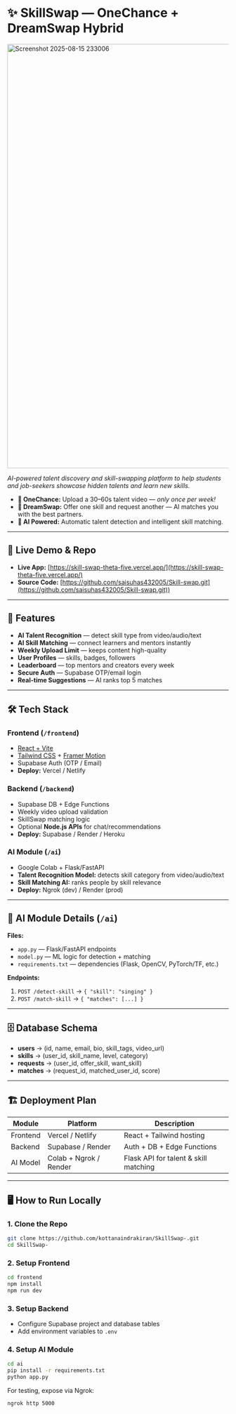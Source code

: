 
# ✨ SkillSwap — OneChance + DreamSwap Hybrid
<img width="1785" height="967" alt="Screenshot 2025-08-15 233006" src="https://github.com/user-attachments/assets/5fdccbed-5f7c-4183-b45e-184f281d0c73" />

*AI-powered talent discovery and skill-swapping platform to help students and job-seekers showcase hidden talents and learn new skills.*

- **🎥 OneChance:** Upload a 30–60s talent video — *only once per week!*  
- **🔄 DreamSwap:** Offer one skill and request another — AI matches you with the best partners.  
- **🤖 AI Powered:** Automatic talent detection and intelligent skill matching.

---

## 🚀 Live Demo & Repo
- **Live App:** [https://skill-swap-theta-five.vercel.app/](https://skill-swap-theta-five.vercel.app/)
- **Source Code:** [https://github.com/saisuhas432005/Skill-swap.git](https://github.com/saisuhas432005/Skill-swap.git))  

---

## 🌟 Features

- **AI Talent Recognition** — detect skill type from video/audio/text  
- **AI Skill Matching** — connect learners and mentors instantly  
- **Weekly Upload Limit** — keeps content high-quality  
- **User Profiles** — skills, badges, followers  
- **Leaderboard** — top mentors and creators every week  
- **Secure Auth** — Supabase OTP/email login  
- **Real-time Suggestions** — AI ranks top 5 matches  

---

## 🛠 Tech Stack

### Frontend (`/frontend`)
- [React + Vite](https://vitejs.dev/)  
- [Tailwind CSS](https://tailwindcss.com/) + [Framer Motion](https://www.framer.com/motion/)  
- Supabase Auth (OTP / Email)  
- **Deploy:** Vercel / Netlify  

### Backend (`/backend`)
- Supabase DB + Edge Functions  
- Weekly video upload validation  
- SkillSwap matching logic  
- Optional **Node.js APIs** for chat/recommendations  
- **Deploy:** Supabase / Render / Heroku  

### AI Module (`/ai`)
- Google Colab + Flask/FastAPI  
- **Talent Recognition Model:** detects skill category from video/audio/text  
- **Skill Matching AI:** ranks people by skill relevance  
- **Deploy:** Ngrok (dev) / Render (prod)  

---

## 🧠 AI Module Details (`/ai`)

**Files:**
- `app.py` — Flask/FastAPI endpoints  
- `model.py` — ML logic for detection + matching  
- `requirements.txt` — dependencies (Flask, OpenCV, PyTorch/TF, etc.)

**Endpoints:**
1. `POST /detect-skill` → `{ "skill": "singing" }`  
2. `POST /match-skill` → `{ "matches": [...] }`  

---

## 🗄 Database Schema

- **users** → (id, name, email, bio, skill_tags, video_url)  
- **skills** → (user_id, skill_name, level, category)  
- **requests** → (user_id, offer_skill, want_skill)  
- **matches** → (request_id, matched_user_id, score)  

---

## 🏗 Deployment Plan

| Module   | Platform               | Description                          |
|----------|------------------------|--------------------------------------|
| Frontend | Vercel / Netlify       | React + Tailwind hosting              |
| Backend  | Supabase / Render      | Auth + DB + Edge Functions            |
| AI Model | Colab + Ngrok / Render | Flask API for talent & skill matching |

---

## 🖥 How to Run Locally

### 1. Clone the Repo
```bash
git clone https://github.com/kottanaindrakiran/SkillSwap-.git
cd SkillSwap-
````

### 2. Setup Frontend

```bash
cd frontend
npm install
npm run dev
```

### 3. Setup Backend

* Configure Supabase project and database tables
* Add environment variables to `.env`

### 4. Setup AI Module

```bash
cd ai
pip install -r requirements.txt
python app.py
```

For testing, expose via Ngrok:

```bash
ngrok http 5000
```

